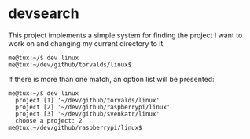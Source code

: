 # devsearch

This project implements a simple system for finding the project I want to work on and changing my current directory to it.

    me@tux:~/$ dev linux
    me@tux:~/dev/github/torvalds/linux$

If there is more than one match, an option list will be presented:

    me@tux:~/$ dev linux
      project [1] '~/dev/github/torvalds/linux'
      project [2] '~/dev/github/raspberrypi/linux'
      project [3] '~/dev/github/svenkatr/linux'
      choose a project: 2
    me@tux:~/dev/github/raspberrypi/linux$
